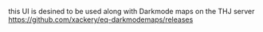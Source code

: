 this UI is desined to be used along with Darkmode maps on the THJ server
<https://github.com/xackery/eq-darkmodemaps/releases>
